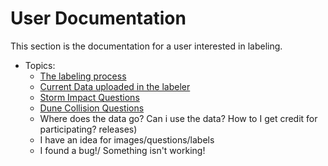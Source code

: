 # User Documentation

This section is the documentation for a user interested in labeling.

+ Topics:
    - [The labeling process](tagging_process.md)
    - [Current Data uploaded in the labeler](collision.md)
    - [Storm Impact Questions](storm_impact.md)
    - [Dune Collision Questions](collision.md)
    - Where does the data go? Can i use the data? How to I get credit for
    participating? releases)
    - I have an idea for images/questions/labels
    - I found a bug!/ Something isn't working!
